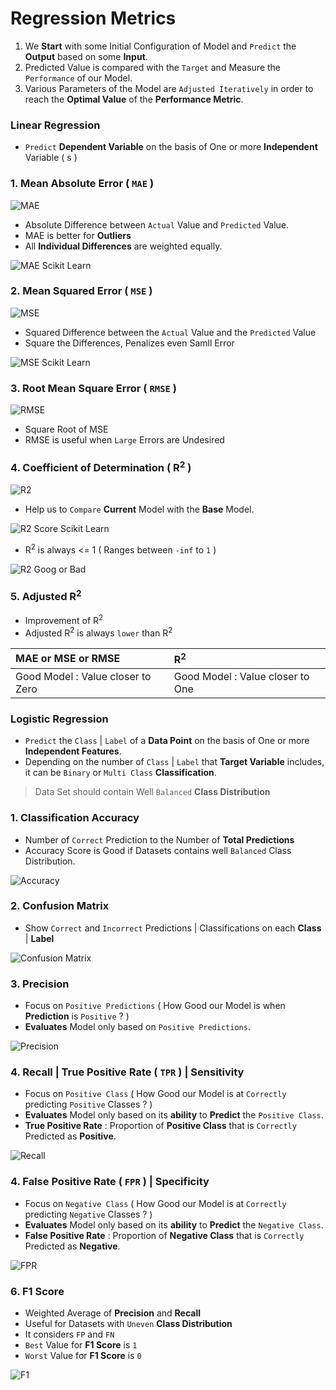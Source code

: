 # Regression Metrics

1. We **Start** with some Initial Configuration of Model and `Predict` the **Output** based on some **Input**.
2. Predicted Value is compared with the `Target` and Measure the `Performance` of our Model.
3. Various Parameters of the Model are `Adjusted Iteratively` in order to reach the **Optimal Value** of the **Performance Metric**.

### Linear Regression
- `Predict` **Dependent Variable** on the basis of One or more **Independent** Variable ( s )

### 1. Mean Absolute Error ( `MAE` )

![MAE](Image/MAE.png)

- Absolute Difference between `Actual` Value and `Predicted` Value.
- MAE is better for **Outliers** 
- All **Individual Differences** are weighted equally.

![MAE Scikit Learn](Image/MAESK.png)

### 2. Mean Squared Error ( `MSE` ) 

![MSE](Image/MSE.jpg)

- Squared Difference between the `Actual` Value and the `Predicted` Value
- Square the Differences, Penalizes even Samll Error

![MSE Scikit Learn](Image/MSESK.png)

### 3. Root Mean Square Error ( `RMSE` )

![RMSE](Image/RMSE.png)

- Square Root of MSE
- RMSE is useful when `Large` Errors are Undesired

### 4. Coefficient of Determination ( R<sup>2</sup> )

![R2](Image/R2.png)

- Help us to `Compare` **Current** Model with the **Base** Model.

![R2 Score Scikit Learn](Image/R2Score.png)

- R<sup>2</sup> is always <= 1 ( Ranges between `-inf` to `1` )

![R2 Goog or Bad](Image/R2Good.png)

### 5. Adjusted R<sup>2</sup>
- Improvement of R<sup>2</sup>
- Adjusted R<sup>2</sup> is always `lower` than R<sup>2</sup>

| MAE or MSE or RMSE | R<sup>2</sup> |
| :--- | :--- |
| Good Model : Value closer to Zero | Good Model : Value closer to One |

### Logistic Regression
- `Predict` the `Class` | `Label` of a **Data Point** on the basis of One or more **Independent Features**.
- Depending on the number of `Class` | `Label` that **Target Variable** includes, it can be `Binary` or `Multi Class` **Classification**.

> Data Set should contain Well `Balanced` **Class Distribution**

### 1. Classification Accuracy 
- Number of `Correct` Prediction to the Number of **Total Predictions**
- Accuracy Score is Good if Datasets contains well `Balanced` Class Distribution.

![Accuracy](Image/Accuracy.png)

### 2. Confusion Matrix
- Show `Correct` and `Incorrect` Predictions | Classifications on each **Class** | **Label**

![Confusion Matrix](Image/ConfusionMatrix.png)

### 3. Precision
- Focus on `Positive Predictions` ( How Good our Model is when **Prediction** is `Positive` ? )
- **Evaluates** Model only based on `Positive Predictions`.

![Precision](Image/Precision.png)

### 4. Recall | True Positive Rate ( `TPR` ) | Sensitivity
- Focus on `Positive Class` ( How Good our Model is at `Correctly` predicting `Positive` Classes ? )
- **Evaluates** Model only based on its **ability** to  **Predict** the `Positive Class`.
- **True Positive Rate** : Proportion of **Positive Class** that is `Correctly` Predicted as **Positive**.

![Recall](Image/Recall.png)

### 4. False Positive Rate ( `FPR` ) | Specificity
- Focus on `Negative Class` ( How Good our Model is at `Correctly` predicting `Negative` Classes ? )
- **Evaluates** Model only based on its **ability** to  **Predict** the `Negative Class`.
- **False Positive Rate** : Proportion of **Negative Class** that is `Correctly` Predicted as **Negative**.

![FPR](Image/FPR.png)

### 6. F1 Score
- Weighted Average of **Precision** and **Recall**
- Useful for Datasets with `Uneven` **Class Distribution**
- It considers `FP` and `FN`
- `Best` Value for **F1 Score** is `1`
- `Worst` Value for **F1 Score** is `0`

![F1](Image/F1.png)


